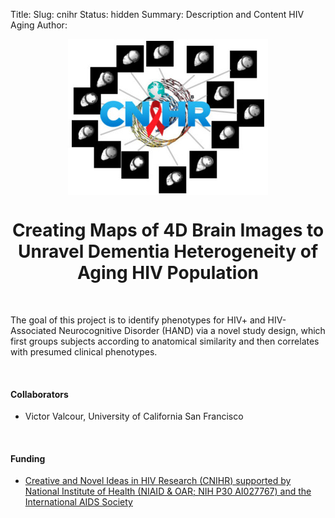 Title: 
Slug: cnihr
Status: hidden
Summary: Description and Content HIV Aging
Author:

 <div>
    <center><img src="../images/logo/CNIHR-Project-Icon.jpg" alt="CNIHR" align="middle"></center>
</div>

<h1 align="middle">Creating Maps of 4D Brain Images to Unravel Dementia Heterogeneity of Aging HIV Population</h1>

</br>

The goal of this project is to identify phenotypes for HIV+ and HIV-Associated Neurocognitive Disorder (HAND) via a novel study design, which first groups subjects according to anatomical similarity and then correlates with presumed clinical phenotypes.

</br>

#### Collaborators

 * Victor Valcour, University of California San Francisco

</br>

#### Funding

 * [Creative and Novel Ideas in HIV Research (CNIHR) supported by National Institute of Health (NIAID & OAR; NIH P30 AI027767) and the International AIDS Society][link]

[link]: http://cnihr.org/
